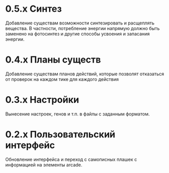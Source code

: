 # 0.5.x Синтез
Добавление существам возможности синтезировать и расщеплять вещества. В частности, потребление энергии напрямую должно быть заменено на фотосинтез и другие способы
усвоения и запасания энергии.


# 0.4.x Планы существ
Добавление существам планов действий, которые позволят отказаться от проверок на каждом тике для каждого действия


# 0.3.x Настройки
Вынесение настроек, генов и т.п. в файлы с заданным форматом.


# 0.2.x Пользовательский интерфейс
Обновление интерфейса и переход с самописных плашек с информацией на элементы arcade.
